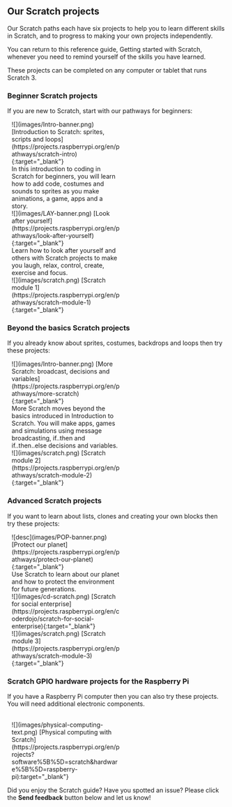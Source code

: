 ## Our Scratch projects

Our Scratch paths each have six projects to help you to learn different skills in Scratch, and to progress to making your own projects independently. 

You can return to this reference guide, Getting started with Scratch, whenever you need to remind yourself of the skills you have learned.

These projects can be completed on any computer or tablet that runs Scratch 3.

### Beginner Scratch projects

If you are new to Scratch, start with our pathways for beginners:

<div style="display: inline-block; max-width: 250px; float: left; padding-left: 10px;">
![](images/Intro-banner.png)
[Introduction to Scratch: sprites, scripts and loops](https://projects.raspberrypi.org/en/pathways/scratch-intro){:target="_blank"}<br/>
In this introduction to coding in Scratch for beginners, you will learn how to add code, costumes and sounds to sprites as you make animations, a game, apps and a story.
</div>  

<div style="display: inline-block; max-width: 250px; float: left; padding-left: 10px;">
![](images/LAY-banner.png)
[Look after yourself](https://projects.raspberrypi.org/en/pathways/look-after-yourself){:target="_blank"}<br/>
Learn how to look after yourself and others with Scratch projects to make you laugh, relax, control, create, exercise and focus.
</div>

<div style="display: inline-block; max-width: 250px; float: left; padding-left: 10px;">
![](images/scratch.png)
[Scratch module 1](https://projects.raspberrypi.org/en/pathways/scratch-module-1){:target="_blank"}
</div>

<br clear="both"/>

### Beyond the basics Scratch projects

If you already know about sprites, costumes, backdrops and loops then try these projects:

<div style="display: inline-block; max-width: 250px; float: left; padding-left: 10px;">
![](images/Intro-banner.png)
[More Scratch: broadcast, decisions and variables](https://projects.raspberrypi.org/en/pathways/more-scratch){:target="_blank"}<br/>
More Scratch moves beyond the basics introduced in Introduction to Scratch. You will make apps, games and simulations using message broadcasting, if..then and if..then..else decisions and variables.
</div>

<div style="display: inline-block; max-width: 250px; float: left; padding-left: 10px;">
![](images/scratch.png)
[Scratch module 2](https://projects.raspberrypi.org/en/pathways/scratch-module-2){:target="_blank"}<br/>
</div>

<br clear="both"/>

### Advanced Scratch projects

If you want to learn about lists, clones and creating your own blocks then try these projects:

<div style="display: inline-block; max-width: 250px; float: left; padding-left: 10px;">
![desc](images/POP-banner.png)
[Protect our planet](https://projects.raspberrypi.org/en/pathways/protect-our-planet){:target="_blank"}<br/>
Use Scratch to learn about our planet and how to protect the environment for future generations.
</div>

<div style="display: inline-block; max-width: 250px; float: left; padding-left: 10px;">
![](images/cd-scratch.png)
[Scratch for social enterprise](https://projects.raspberrypi.org/en/coderdojo/scratch-for-social-enterprise){:target="_blank"}<br/>
</div>

<div style="display: inline-block; max-width: 250px; float: left; padding-left: 10px;">
![](images/scratch.png)
[Scratch module 3](https://projects.raspberrypi.org/en/pathways/scratch-module-3){:target="_blank"}<br/>
</div>

<br clear="both"/>

### Scratch GPIO hardware projects for the Raspberry Pi

If you have a Raspberry Pi computer then you can also try these projects. You will need additional electronic components.

<div style="display: inline-block; max-width: 250px; float: left; padding-left: 10px;"><br/>
![](images/physical-computing-text.png)
[Physical computing with Scratch](https://projects.raspberrypi.org/en/projects?software%5B%5D=scratch&hardware%5B%5D=raspberry-pi):target="_blank"}
</div>

<br clear="both"/>

Did you enjoy the Scratch guide? Have you spotted an issue? Please click the **Send feedback** button below and let us know!
